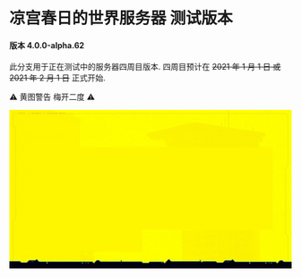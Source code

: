# 凉宫春日的世界服务器 测试版本

#### 版本 4.0.0-alpha.62

此分支用于正在测试中的服务器四周目版本. 四周目预计在 ~~2021 年 1 月 1 日 或 2021 年 2 月 1 日~~ 正式开始.

⚠ 黄图警告 梅开二度 ⚠

![image](https://github.com/HaruhiFanClub/mcserver/blob/v4/public/image/yellow_picture_bg.jpg)
